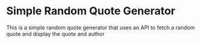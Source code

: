 # Simple Random Quote Generator

This is a simple random quote generator that uses an API
to fetch a random quote and display the quote and author
